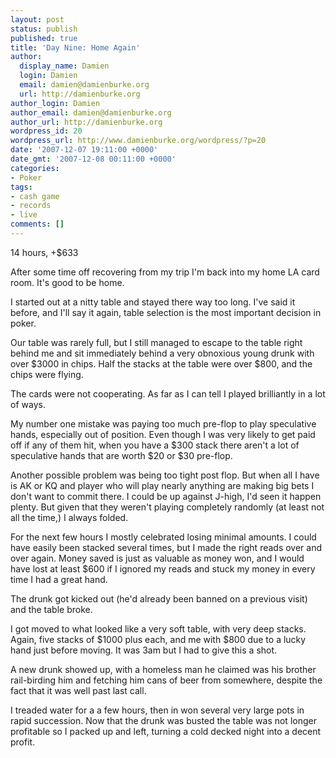 ```yaml
---
layout: post
status: publish
published: true
title: 'Day Nine: Home Again'
author:
  display_name: Damien
  login: Damien
  email: damien@damienburke.org
  url: http://damienburke.org
author_login: Damien
author_email: damien@damienburke.org
author_url: http://damienburke.org
wordpress_id: 20
wordpress_url: http://www.damienburke.org/wordpress/?p=20
date: '2007-12-07 19:11:00 +0000'
date_gmt: '2007-12-08 00:11:00 +0000'
categories:
- Poker
tags:
- cash game
- records
- live
comments: []
---
```

<p>14 hours, +$633</p>
<p>After some time off recovering from my trip I'm back into my home LA card room. It's good to be home.</p>
<p>I started out at a nitty table and stayed there way too long. I've said it before, and I'll say it again, table selection is the most important decision in poker.</p>
<p>Our table was rarely full, but I still managed to escape to the table right behind me and sit immediately behind a very obnoxious young drunk with over $3000 in chips. Half the stacks at the table were over $800, and the chips were flying.</p>
<p>The cards were not cooperating. As far as I can tell I played brilliantly in a lot of ways.</p>
<p>My number one mistake was paying too much pre-flop to play speculative hands, especially out of position. Even though I was very likely to get paid off if any of them hit, when you have a $300 stack there aren't a lot of speculative hands that are worth $20 or $30 pre-flop.</p>
<p>Another possible problem was being too tight post flop. But when all I have is AK or KQ and player who will play nearly anything are making big bets I don't want to commit there. I could be up against J-high, I'd seen it happen plenty. But given that they weren't playing completely randomly (at least not all the time,) I always folded.</p>
<p>For the next few hours I mostly celebrated losing minimal amounts. I could have easily been stacked several times, but I made the right reads over and over again. Money saved is just as valuable as money won, and I would have lost at least $600 if I ignored my reads and stuck my money in every time I had a great hand.</p>
<p>The drunk got kicked out (he'd already been banned on a previous visit) and the table broke.</p>
<p>I got moved to what looked like a very soft table, with very deep stacks. Again, five stacks of $1000 plus each, and me with $800 due to a lucky hand just before moving. It was 3am but I had to give this a shot.</p>
<p>A new drunk showed up, with a homeless man he claimed was his brother rail-birding him and fetching him cans of beer from somewhere, despite the fact that it was well past last call.</p>
<p>I treaded water for a a few hours, then in won several very large pots in rapid succession. Now that the drunk was busted the table was not longer profitable so I packed up and left, turning a cold decked night into a decent profit.</p>
